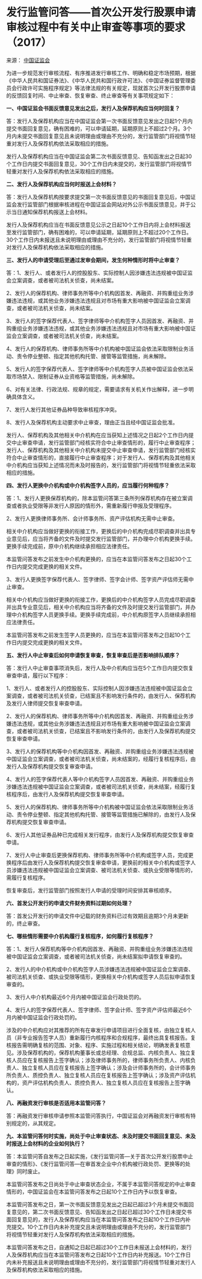 # 发行监管问答——首次公开发行股票申请审核过程中有关中止审查等事项的要求（2017）

来源： [中国证监会](http://www.csrc.gov.cn/pub/newsite/fxjgb/fxbzcfg/fxbfxjgwd/201712/t20171207_328438.html)

为进一步规范发行审核流程、有序推进发行审核工作、明确和稳定市场预期，根据《中华人民共和国证券法》、《中华人民共和国行政许可法》、《中国证券监督管理委员会行政许可实施程序规定》等法律法规的有关规定，现就首次公开发行股票申请的反馈回复时间、中止审查、恢复审查、终止审查等有关事项规定如下：

**一、中国证监会书面反馈意见发出之后，发行人及保荐机构应当何时回复？**

答：发行人及保荐机构应当在中国证监会第一次书面反馈意见发出之日起1个月内提交书面回复意见，确有困难的，可以申请延期，延期原则上不超过2个月。3个月内未提交书面回复意见且未说明理由或理由不充分的，发行监管部门将视情节轻重对发行人及保荐机构依法采取相应的措施。

发行人及保荐机构应当在中国证监会第二次书面反馈意见、告知函发出之日起30个工作日内提交书面回复意见，30个工作日内未提交的，发行监管部门将视情节轻重对发行人及保荐机构依法采取相应的措施。

**二、发行人及保荐机构应当何时报送上会材料？**

答：发行人及保荐机构按要求提交第一次书面反馈意见的书面回复意见后，中国证监会发行监管部门根据审核进程在中国证监会网站对外公示书面反馈意见，并于公示当日通知保荐机构报送上会材料。

发行人及保荐机构应当在书面反馈意见公示之日起10个工作日内将上会材料报送至发行监管部门，确有困难的，可以申请延期，延期原则上不超过20个工作日。30个工作日内未报送且未说明理由或理由不充分的，发行监管部门将视情节轻重对发行人及保荐机构依法采取相应的措施。

**三、发行人的申请受理后至通过发审会期间，发生何种情形时将中止审查？**

答：1、发行人、或者发行人的控股股东、实际控制人因涉嫌违法违规被中国证监会立案调查，或者被司法机关侦查，尚未结案。

2、发行人的保荐机构、律师事务所等中介机构因首发、再融资、并购重组业务涉嫌违法违规，或其他业务涉嫌违法违规且对市场有重大影响被中国证监会立案调查，或者被司法机关侦查，尚未结案。

3、发行人的签字保荐代表人、签字律师等中介机构签字人员因首发、再融资、并购重组业务涉嫌违法违规，或其他业务涉嫌违法违规且对市场有重大影响被中国证监会立案调查，或者被司法机关侦查，尚未结案。

4、发行人的保荐机构、律师事务所等中介机构被中国证监会依法采取限制业务活动、责令停业整顿、指定其他机构托管、接管等监管措施，尚未解除。

5、发行人的签字保荐代表人、签字律师等中介机构签字人员被中国证监会依法采取市场禁入、限制证券从业资格等监管措施，尚未解除。

6、对有关法律、行政法规、规章的规定，需要请求有关机关作出解释，进一步明确具体含义。

7、发行人发行其他证券品种导致审核程序冲突。

8、发行人及保荐机构主动要求中止审查，理由正当且经中国证监会批准。

发行人、保荐机构及其他相关中介机构在应当获知上述情况之日起2个工作日内提交中止审查申请，发行监管部门经核实符合中止审查情形的，履行中止审查程序；发行人、保荐机构及其他相关中介机构未提交中止审查申请，发行监管部门经核实符合中止审查情形的，直接履行中止审查程序；对于发行人、保荐机构及其他相关中介机构应当获知上述情况而未及时报告的，发行监管部门将视情节轻重依法采取相应的措施。

**四、发行人更换中介机构或中介机构签字人员的，应当履行何种程序？**

答：1、发行人更换保荐机构的，除本监管问答第三条所列保荐机构存在被立案调查或者执业受限等非发行人原因的情形外，需重新履行申报及受理程序。

2、发行人更换律师事务所、会计师事务所、资产评估机构无需中止审查。

相关中介机构应当做好更换的衔接工作，更换后的中介机构完成尽职调查并出具专业意见后，应当将齐备的文件及时提交发行监管部门，并办理中介机构更换手续。更换手续完成前，原中介机构继续承担相应法律责任。

本监管问答发布之前发生中介机构更换的，应当在本监管问答发布之日起30个工作日内提交完成更换的相关文件。

3、发行人更换签字保荐代表人、签字律师、签字会计师、签字资产评估师无需中止审查。

相关中介机构应当做好更换的衔接工作，更换后的中介机构签字人员完成尽职调查并出具专业意见后，相关中介机构应当将齐备的文件及时提交发行监管部门，并办理中介机构签字人员更换手续。更换手续完成前，中介机构原签字人员继续承担相应法律责任。

本监管问答发布之前发生签字人员更换的，应当在本监管问答发布之日起10个工作日内提交完成更换的相关文件。

**五、发行人中止审查后如何申请恢复审查，恢复审查后是否影响排队顺序？**

答：发行人中止审查事项消失后，发行人及中介机构应当在5个工作日内提交恢复审查申请，履行以下程序：

1、发行人、或者发行人的控股股东、实际控制人因涉嫌违法违规被中国证监会立案调查，或者被司法机关侦查，已结案且不影响发行条件的，由发行人、保荐机构及发行人律师提交恢复审查申请。

2、发行人的保荐机构、律师事务所等中介机构因首发、再融资、并购重组业务涉嫌违法违规，或其他业务涉嫌违法违规且对市场有重大影响被中国证监会立案调查，或者被司法机关侦查，已结案且不影响发行条件的，由发行人及保荐机构提交恢复审查申请。

3、发行人的保荐机构等中介机构因首发、再融资、并购重组业务涉嫌违法违规被中国证监会立案调查，或者被司法机关侦查，尚未结案的，经履行复核程序后，由发行人及保荐机构提交恢复审查申请。

4、发行人的签字保荐代表人等中介机构签字人员因首发、再融资、并购重组业务涉嫌违法违规被中国证监会立案调查，或者被司法机关侦查，尚未结案，经履行复核程序后，由发行人及保荐机构提交恢复审查申请。

5、发行人的保荐机构、律师事务所等中介机构被中国证监会依法采取限制业务活动、责令停业整顿、指定其他机构托管、接管等监管措施已解除的，由发行人及保荐机构提交恢复审查申请。

6、发行人其他证券品种已完成相关发行程序，由发行人及保荐机构提交恢复审查申请。

7、发行人中止审查后更换保荐机构、律师事务所等中介机构或签字人员，完成更换程序后由发行人及保荐机构提交恢复审查申请，更换前的相关中介机构或签字人员涉嫌违法违规被中国证监会立案调查、被司法机关侦查、或执业受限等情形的，需履行复核程序。

恢复审查后，发行监管部门按照发行人申请的受理时间安排其审核顺序。

**六、首发公开发行的申请文件财务资料过期如何处理？**

答：首发公开发行的申请文件中记载的财务资料已过有效期且逾期3个月未更新的，终止审查。

**七、哪些情形需要中介机构履行复核程序，如何履行复核程序？**

答：1、发行人保荐机构等中介机构因首发、再融资、并购重组业务涉嫌违法违规被中国证监会立案调查，或者被司法机关侦查，尚未结案拟申请恢复审查的。

2、发行人的中介机构或中介机构签字人员涉嫌违法违规被中国证监会立案调查、被司法机关侦查、或执业受限等情形，更换相关中介机构或签字人员后拟申请恢复审查的。

3、发行人中介机构最近6个月内被中国证监会行政处罚的。

4、发行人的签字保荐代表人、签字律师、签字会计师、签字资产评估师最近6个月内被中国证监会行政处罚的。

涉及的中介机构应对其推荐的所有在审发行申请项目进行全面复核，由独立复核人员（非专业报告签字人员）重新履行内核程序和合规程序，最终出具复核报告。复核报告需明确复核的范围、对象、程序、实施过程和相关结论，明确发表复核意见。涉及保荐机构的，保荐机构董事长或总经理、合规总监、内核负责人、独立复核人员应在复核报告上签字确认；涉及律师事务所的，律师事务所负责人、内核负责人、独立复核人员应在复核报告上签字确认；涉及会计师事务所的，会计师事务所负责人、质控负责人、独立复核人员应在复核报告上签字确认；涉及资产评估机构的，资产评估机构负责人、质控负责人、独立复核人员应在复核报告上签字确认。

**八、再融资发行审核是否适用本监管问答？**

答：再融资发行审核申请参照本监管问答执行，中国证监会对再融资发行审核有特别规定的，从其规定。

**九、本监管问答何时实施，尚处于中止审查状态、未及时提交书面回复意见、未及时报送上会材料的企业如何执行？**

答：本监管问答自发布之日起实施，《发行监管问答—关于首次公开发行股票中止审查的情形》、《发行监管问答—在审首发企业中介机构被行政处罚、更换等的处理》同时废止。

本监管问答发布之日尚处于中止审查状态企业，不属于本监管问答规定的中止审查情形的，中国证监会在本监管问答发布之日起10个工作日内予以恢复审查。

本监管问答发布之日，第一次书面反馈意见发出之日起已超过3个月未提交书面回复意见的，第二次书面反馈意见、告知函发出之日起已超过30个工作日未提交书面回复意见的，发行人及保荐机构应当在本监管问答发布之日起10个工作日内补充提交。10个工作日内未补充提交且未说明理由或理由不充分的，发行监管部门将视情节轻重对发行人及保荐机构依法采取相应的措施。

本监管问答发布之日，自通知之日起已超过30个工作日未报送上会材料的，发行人及保荐机构应当在本监管问答发布之日起10个工作日内补充报送。10个工作日内未补充报送且未说明理由或理由不充分的，发行监管部门将视情节轻重对发行人及保荐机构依法采取相应的措施。






